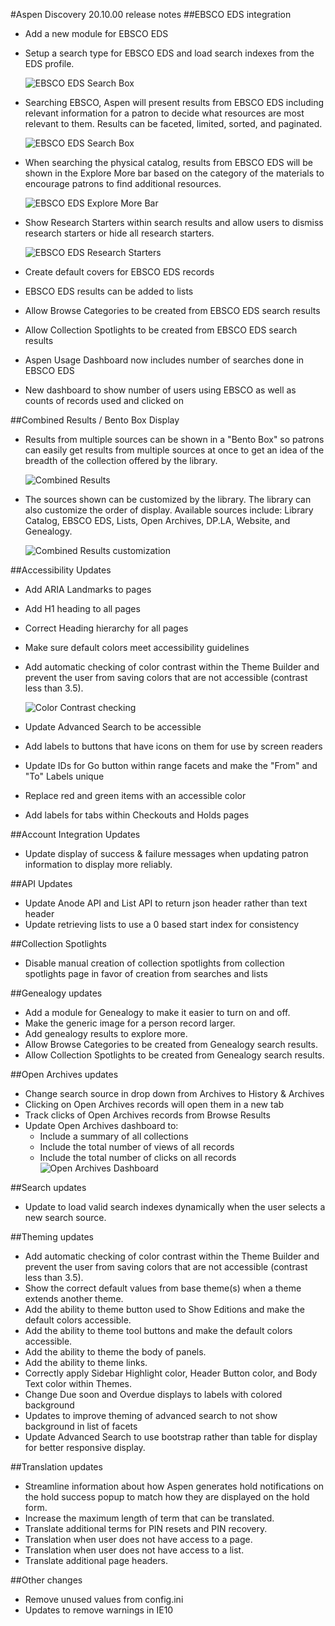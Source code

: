 #Aspen Discovery 20.10.00 release notes
##EBSCO EDS integration
- Add a new module for EBSCO EDS 
- Setup a search type for EBSCO EDS and load search indexes from the EDS profile. 

  ![EBSCO EDS Search Box](/release_notes/images/20_11_00_EBSCO_EDS_Search.png)
- Searching EBSCO, Aspen will present results from EBSCO EDS including relevant information for a patron to decide what resources are most relevant to them.  Results can be faceted, limited, sorted, and paginated. 

  ![EBSCO EDS Search Box](/release_notes/images/20_11_00_EBSCO_EDS_Search_Results.png)   
- When searching the physical catalog, results from EBSCO EDS will be shown in the Explore More bar based on the category of the materials to encourage patrons to find additional resources.

  ![EBSCO EDS Explore More Bar](/release_notes/images/20_11_00_EBSCO_Explore_more.png)
- Show Research Starters within search results and allow users to dismiss research starters or hide all research starters. 
  
  ![EBSCO EDS Research Starters](/release_notes/images/20_11_00_research_starter.png)
- Create default covers for EBSCO EDS records
- EBSCO EDS results can be added to lists
- Allow Browse Categories to be created from EBSCO EDS search results
- Allow Collection Spotlights to be created from EBSCO EDS search results
- Aspen Usage Dashboard now includes number of searches done in EBSCO EDS
- New dashboard to show number of users using EBSCO as well as counts of records used and clicked on 
  
##Combined Results / Bento Box Display
- Results from multiple sources can be shown in a "Bento Box" so patrons can easily get results from multiple sources at once to get an idea of the breadth of the collection offered by the library.

  ![Combined Results](/release_notes/images/20_11_00_combined_results.png)
- The sources shown can be customized by the library. The library can also customize the order of display. Available sources include: Library Catalog, EBSCO EDS, Lists, Open Archives, DP.LA, Website, and Genealogy.  

  ![Combined Results customization](/release_notes/images/20_11_00_combined_results_settings.png)
  
##Accessibility Updates
- Add ARIA Landmarks to pages
- Add H1 heading to all pages
- Correct Heading hierarchy for all pages
- Make sure default colors meet accessibility guidelines
- Add automatic checking of color contrast within the Theme Builder and prevent the user from saving colors that are not accessible (contrast less than 3.5).
  
  ![Color Contrast checking](/release_notes/images/20_11_00_color_contrast_checking.png)
- Update Advanced Search to be accessible 
- Add labels to buttons that have icons on them for use by screen readers
- Update IDs for Go button within range facets and make the "From" and "To" Labels unique
- Replace red and green items with an accessible color
- Add labels for tabs within Checkouts and Holds pages


##Account Integration Updates
- Update display of success & failure messages when updating patron information to display more reliably.  

##API Updates
- Update Anode API and List API to return json header rather than text header
- Update retrieving lists to use a 0 based start index for consistency

##Collection Spotlights
- Disable manual creation of collection spotlights from collection spotlights page in favor of creation from searches and lists  

##Genealogy updates
- Add a module for Genealogy to make it easier to turn on and off.
- Make the generic image for a person record larger.
- Add genealogy results to explore more. 
- Allow Browse Categories to be created from Genealogy search results.
- Allow Collection Spotlights to be created from Genealogy search results.

##Open Archives updates
- Change search source in drop down from Archives to History & Archives
- Clicking on Open Archives records will open them in a new tab
- Track clicks of Open Archives records from Browse Results
- Update Open Archives dashboard to:
  - Include a summary of all collections
  - Include the total number of views of all records
  - Include the total number of clicks on all records
  ![Open Archives Dashboard](/release_notes/images/20_11_00_open_archives_dashboard.png)

##Search updates
- Update to load valid search indexes dynamically when the user selects a new search source.

##Theming updates
- Add automatic checking of color contrast within the Theme Builder and prevent the user from saving colors that are not accessible (contrast less than 3.5).
- Show the correct default values from base theme(s) when a theme extends another theme.
- Add the ability to theme button used to Show Editions and make the default colors accessible.
- Add the ability to theme tool buttons and make the default colors accessible.
- Add the ability to theme the body of panels.
- Add the ability to theme links.
- Correctly apply Sidebar Highlight color, Header Button color, and Body Text color within Themes.
- Change Due soon and Overdue displays to labels with colored background
- Updates to improve theming of advanced search to not show background in list of facets 
- Update Advanced Search to use bootstrap rather than table for display for better responsive display.

##Translation updates
- Streamline information about how Aspen generates hold notifications on the hold success popup to match how they are displayed on the hold form.   
- Increase the maximum length of term that can be translated.
- Translate additional terms for PIN resets and PIN recovery.
- Translation when user does not have access to a page.
- Translation when user does not have access to a list.
- Translate additional page headers.


##Other changes
- Remove unused values from config.ini
- Updates to remove warnings in IE10